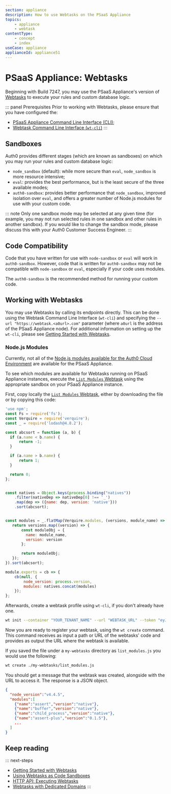 ```yaml
---
section: appliance
description: How to use Webtasks on the PSaaS Appliance
topics:
    - appliance
    - webtask
contentType: 
    - concept
    - index
useCase: appliance
applianceId: appliance51
---
```


# PSaaS Appliance: Webtasks

Beginning with Build 7247, you may use the PSaaS Appliance's version of [Webtasks](http://webtask.io/) to execute your rules and custom database logic.

::: panel Prerequisites
Prior to working with Webtasks, please ensure that you have configured the:

* [PSaaS Appliance Command Line Interface (CLI)](/appliance/cli/configure-cli);
* [Webtask Command Line Interface (`wt-cli`)](https://webtask.io/docs/101)
:::

## Sandboxes

Auth0 provides different stages (which are known as sandboxes) on which you may run your rules and custom database logic:

* `node_sandbox` (default): while more secure than `eval`, `node_sandbox` is more resource intensive;
* `eval`: provides the best performance, but is the least secure of the three available modes;
* `auth0-sandbox`: provides better performance that `node_sandbox`, improved isolation over `eval`, and offers a greater number of Node.js modules for use with your custom code.

::: note
Only one sandbox mode may be selected at any given time (for example, you may not run selected rules in one sandbox and other rules in another sandbox). If you would like to change the sandbox mode, please discuss this with your Auth0 Customer Success Engineer.
:::

## Code Compatibility

Code that you have written for use with `node-sandbox` or `eval` will work in `auth0-sandbox`. However, code that is written for `auth0-sandbox` may not be compatible with `node-sandbox` or `eval`, especially if your code uses modules.

The `auth0-sandbox` is the recommended method for running your custom code.

## Working with Webtasks

You may use Webtasks by calling its endpoints directly. This can be done using the Webtask Command Line Interface (`wt-cli`) and specifying the ``--url "https://webtask.<a0url>.com"`` parameter (where `a0url` is the address of the PSaaS Appliance node). For additional information on setting up the `wt-cli`, please see [Getting Started with Webtasks](https://webtask.io/docs/101).

### Node.js Modules

Currently, not all of the [Node.js modules available for the Auth0 Cloud Environment](https://auth0-extensions.github.io/canirequire/) are available for the PSaaS Appliance.

To see which modules are available for Webtasks running on PSaaS Appliance instances, execute the [`List Modules` Webtask](https://github.com/auth0-extensions/canirequire/blob/gh-pages/tasks/list_modules.js) using the appropriate sandbox on your PSaaS Appliance instance.

First, copy locally the [`List Modules` Webtask](https://github.com/auth0-extensions/canirequire/blob/gh-pages/tasks/list_modules.js), either by downloading the file or by copying this code:

```js
'use npm';
const Fs = require('fs');
const Verquire = require('verquire');
const _ = require('lodash@4.8.2');

const abcsort = function (a, b) {
  if (a.name < b.name) {
      return -1;
  }

  if (a.name > b.name) {
      return 1;
  }

  return 0;
};


const natives = Object.keys(process.binding("natives"))
    .filter(nativeDep => nativeDep[0] !== '_')
    .map(dep => ({name: dep, version: 'native'}))
    .sort(abcsort);


const modules = _.flatMap(Verquire.modules, (versions, module_name) => {
   return versions.map((version) => {
       const moduleObj = {
         name: module_name,
         version: version
       };

       return moduleObj;
   });
}).sort(abcsort);

module.exports = cb => {
    cb(null, {
        node_version: process.version,
        modules: natives.concat(modules)
    });
};
```

Afterwards, create a webtask profile using `wt-cli`, if you don't already have one.

```bash
wt init --container "YOUR_TENANT_NAME" --url "WEBTASK_URL" --token "eyJhbGci..." -p "a``YOUR_TENANT_NAME-default"
```

Now you are ready to register your webtask, using the `wt create` command. This command receives as input a path or URL of the webtasks' code and provides as output the URL where the webtask is available.

If you saved the file under a `my-webtasks` directory as `list_modules.js` you would use the following:

```bash
wt create ./my-webtasks/list_modules.js
```

You should get a message that the webtask was created, alongside with the URL to access it. The response is a JSON object.


```json
{
  "node_version":"v4.4.5",
  "modules":[
    {"name":"assert","version":"native"},
    {"name":"buffer","version":"native"},
    {"name":"child_process","version":"native"},
    {"name":"assert-plus","version":"0.1.5"},
    ...
  ]
}
```

## Keep reading

::: next-steps
* [Getting Started with Webtasks](https://webtask.io/docs/101)
* [Using Webtasks as Code Sandboxes](https://webtask.io/docs/sample_multitenant)
* [HTTP API: Executing Webtasks](https://webtask.io/docs/api_run)
* [Webtasks with Dedicated Domains](/appliance/webtasks/dedicated-domains)
:::
